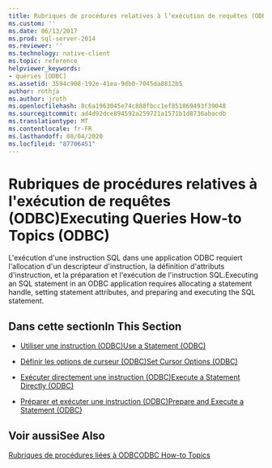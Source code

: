 ```yaml
---
title: Rubriques de procédures relatives à l’exécution de requêtes (ODBC) | Microsoft Docs
ms.custom: ''
ms.date: 06/13/2017
ms.prod: sql-server-2014
ms.reviewer: ''
ms.technology: native-client
ms.topic: reference
helpviewer_keywords:
- queries [ODBC]
ms.assetid: 3594c908-192e-41ea-9db0-7045da8812b5
author: rothja
ms.author: jroth
ms.openlocfilehash: 8c6a1963045e74c888fbcc1ef851869493f39048
ms.sourcegitcommit: ad4d92dce894592a259721a1571b1d8736abacdb
ms.translationtype: MT
ms.contentlocale: fr-FR
ms.lasthandoff: 08/04/2020
ms.locfileid: "87706451"
---
```

# <a name="executing-queries-how-to-topics-odbc"></a><span data-ttu-id="e653b-102">Rubriques de procédures relatives à l'exécution de requêtes (ODBC)</span><span class="sxs-lookup"><span data-stu-id="e653b-102">Executing Queries How-to Topics (ODBC)</span></span>
  <span data-ttu-id="e653b-103">L'exécution d'une instruction SQL dans une application ODBC requiert l'allocation d'un descripteur d'instruction, la définition d'attributs d'instruction, et la préparation et l'exécution de l'instruction SQL.</span><span class="sxs-lookup"><span data-stu-id="e653b-103">Executing an SQL statement in an ODBC application requires allocating a statement handle, setting statement attributes, and preparing and executing the SQL statement.</span></span>  
  
## <a name="in-this-section"></a><span data-ttu-id="e653b-104">Dans cette section</span><span class="sxs-lookup"><span data-stu-id="e653b-104">In This Section</span></span>  
  
-   [<span data-ttu-id="e653b-105">Utiliser une instruction &#40;ODBC&#41;</span><span class="sxs-lookup"><span data-stu-id="e653b-105">Use a Statement &#40;ODBC&#41;</span></span>](use-a-statement-odbc.md)  
  
-   [<span data-ttu-id="e653b-106">Définir les options de curseur &#40;ODBC&#41;</span><span class="sxs-lookup"><span data-stu-id="e653b-106">Set Cursor Options &#40;ODBC&#41;</span></span>](set-cursor-options-odbc.md)  
  
-   [<span data-ttu-id="e653b-107">Exécuter directement une instruction &#40;ODBC&#41;</span><span class="sxs-lookup"><span data-stu-id="e653b-107">Execute a Statement Directly &#40;ODBC&#41;</span></span>](execute-a-statement-directly-odbc.md)  
  
-   [<span data-ttu-id="e653b-108">Préparer et exécuter une instruction &#40;ODBC&#41;</span><span class="sxs-lookup"><span data-stu-id="e653b-108">Prepare and Execute a Statement &#40;ODBC&#41;</span></span>](prepare-and-execute-a-statement-odbc.md)  
  
## <a name="see-also"></a><span data-ttu-id="e653b-109">Voir aussi</span><span class="sxs-lookup"><span data-stu-id="e653b-109">See Also</span></span>  
 [<span data-ttu-id="e653b-110">Rubriques de procédures liées à ODBC</span><span class="sxs-lookup"><span data-stu-id="e653b-110">ODBC How-to Topics</span></span>](../odbc-how-to-topics.md)  
  
  
